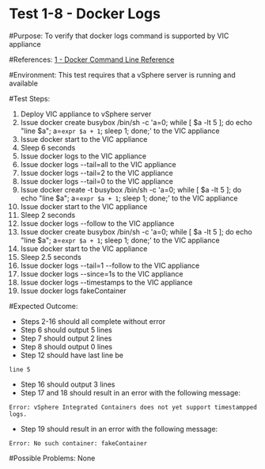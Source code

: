 Test 1-8 - Docker Logs
=======

#Purpose:
To verify that docker logs command is supported by VIC appliance

#References:
[1 - Docker Command Line Reference](https://docs.docker.com/engine/reference/commandline/logs/)

#Environment:
This test requires that a vSphere server is running and available

#Test Steps:
1. Deploy VIC appliance to vSphere server
2. Issue docker create busybox /bin/sh -c 'a=0; while [ $a -lt 5 ]; do echo "line $a"; a=`expr $a + 1`; sleep 1; done;' to the VIC appliance
3. Issue docker start <containerID> to the VIC appliance
4. Sleep 6 seconds
5. Issue docker logs <containerID> to the VIC appliance
6. Issue docker logs --tail=all <containerID> to the VIC appliance
7. Issue docker logs --tail=2 <containerID> to the VIC appliance
8. Issue docker logs --tail=0 <containerID> to the VIC appliance
9. Issue docker create -t busybox /bin/sh -c 'a=0; while [ $a -lt 5 ]; do echo "line $a"; a=`expr $a + 1`; sleep 1; done;' to the VIC appliance
10. Issue docker start <containerID> to the VIC appliance
11. Sleep 2 seconds
12. Issue docker logs --follow <containerID> to the VIC appliance
13. Issue docker create busybox /bin/sh -c 'a=0; while [ $a -lt 5 ]; do echo "line $a"; a=`expr $a + 1`; sleep 1; done;' to the VIC appliance
14. Issue docker start <containerID> to the VIC appliance
15. Sleep 2.5 seconds
16. Issue docker logs --tail=1 --follow <containerID> to the VIC appliance
17. Issue docker logs --since=1s <containerID> to the VIC appliance
18. Issue docker logs --timestamps <containerID> to the VIC appliance
19. Issue docker logs fakeContainer

#Expected Outcome:
* Steps 2-16 should all complete without error
* Step 6 should output 5 lines
* Step 7 should output 2 lines
* Step 8 should output 0 lines
* Step 12 should have last line be
```
line 5
```
* Step 16 should output 3 lines
* Step 17 and 18 should result in an error with the following message:
```
Error: vSphere Integrated Containers does not yet support timestampped logs.
```
* Step 19 should result in an error with the following message:
```
Error: No such container: fakeContainer
```

#Possible Problems:
None